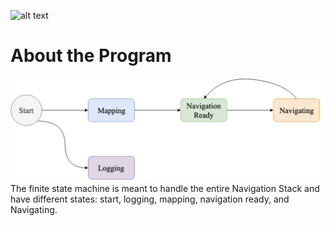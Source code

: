 ![alt text](https://github.com/SmartWheelchair/Systems/blob/master/Wheelchair%203D%20Part%20Images/UCSD_Wheelchair_Team_Logo.png "Logo")


# About the Program

![images](https://github.com/SmartWheelchair/wheelchair_navigation/blob/master/Images/fsm.png "images")
The finite state machine is meant to handle the entire Navigation Stack and have different states: start, logging, mapping, navigation ready, and Navigating.

